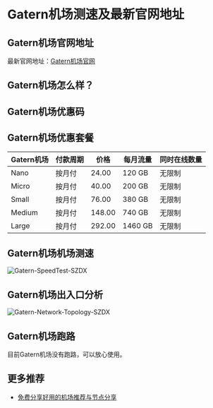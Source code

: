 # Gatern机场测速及最新官网地址

## Gatern机场官网地址
最新官网地址：[Gatern机场官网](https://jch.affxc.com/gatern/)

## Gatern机场怎么样？


## Gatern机场优惠码


## Gatern机场优惠套餐

| Gatern机场 | 付款周期 | 价格     | 每月流量    | 同时在线数量 |
|--------|------|--------|---------|--------|
| Nano   | 按月付  | 24.00  | 120 GB  | 无限制    |
| Micro  | 按月付  | 40.00  | 200 GB  | 无限制    |
| Small  | 按月付  | 76.00  | 380 GB  | 无限制    |
| Medium | 按月付  | 148.00 | 740 GB  | 无限制    |
| Large  | 按月付  | 292.00 | 1460 GB | 无限制    |

## Gatern机场机场测速

![Gatern-SpeedTest-SZDX](https://github.com/jichanghub/gatern/assets/155247662/4af0f9fa-8935-42af-9011-fec37c6e318e)

## Gatern机场出入口分析

![Gatern-Network-Topology-SZDX](https://github.com/jichanghub/gatern/assets/155247662/3882445e-594f-4c04-95e7-c20a9efb6cb4)

## Gatern机场跑路
目前Gatern机场没有跑路，可以放心使用。

## 更多推荐
 - [免费分享好用的机场推荐与节点分享](https://github.com/jichanghub/jichangtuijian)
